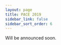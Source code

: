 ```yaml
---
layout: page
title: PACE 2019 
sidebar_link: false
sidebar_sort_order: 6
---
```


Will be announced soon.